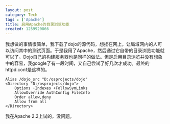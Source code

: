 ```yaml
---
layout: post
category: Tech
tags : ['Apache']
title: 启用Apache的目录浏览功能
created: 1259920866
---
```


我想做的事情很简单，我下载了dojo的源代码，想挂在网上，让局域网内的人可以访问其中的测试页面。于是我用了Apache，然后通过它自带的目录浏览功能就可以了。Dojo自己的构建服务器也是同样的做法。但是启用目录浏览并没有想象中的容易，我google了有一段时间，又自己尝试了好几次才成功。最终的httpd.conf是这样的。

    Alias /dojo_src "D:/osprojects/dojo"
    <Directory "D:/osprojects/dojo">
        Options +Indexes +FollowSymLinks
        AllowOverride AuthConfig FileInfo
        Order allow,deny
        Allow from all
    </Directory>

我在Apache 2.2上试的，没问题。

